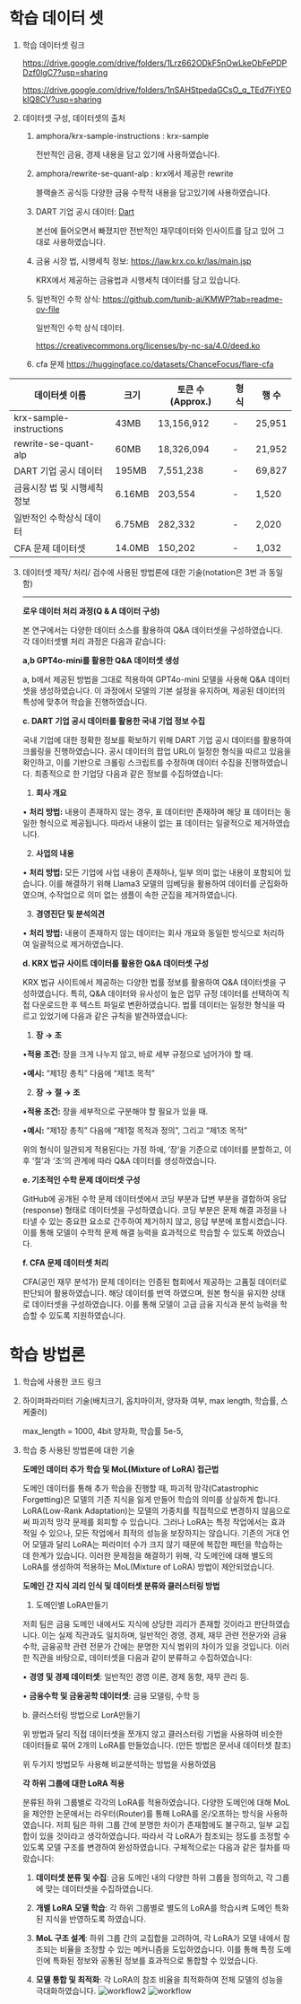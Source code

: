 # 학습 데이터 셋

1. 학습 데이터셋 링크
    
    https://drive.google.com/drive/folders/1Lrz662ODkF5nOwLkeObFePDPDzf0lgC7?usp=sharing
    
    https://drive.google.com/drive/folders/1nSAHStpedaGCsO_q_TEd7FiYEOkIQ8CV?usp=sharing
    
2. 데이터셋 구성, 데이터셋의 출처
    1. amphora/krx-sample-instructions : krx-sample
        
        전반적인 금융, 경제 내용을 담고 있기에 사용하였습니다. 
        
    2. amphora/rewrite-se-quant-alp : krx에서 제공한 rewrite 
        
        블랙숄즈 공식등 다양한 금융 수학적 내용을 담고있기에 사용하였습니다. 
        
    3. DART 기업 공시 데이터: [Dart](https://dart.fss.or.kr/)
        
        본선에 들어오면서 빠졌지만 전반적인 재무데이터와 인사이트를 담고 있어 그대로 사용하였습니다. 
        
    4. 금융 시장 법, 시행세칙 정보: https://law.krx.co.kr/las/main.jsp
        
        KRX에서 제공하는 금융법과 시행세칙 데이터를 담고 있습니다. 
        
    5. 일반적인 수학 상식: https://github.com/tunib-ai/KMWP?tab=readme-ov-file
        
        일반적인 수학 상식 데이터. 
        
        https://creativecommons.org/licenses/by-nc-sa/4.0/deed.ko
        
    6. cfa 문제 https://huggingface.co/datasets/ChanceFocus/flare-cfa
  

| 데이터셋 이름                   | 크기    | 토큰 수 (Approx.) | 형식 | 행 수  |
|-------------------------------|---------|-------------------|------|--------|
| krx-sample-instructions       | 43MB    | 13,156,912        | -    | 25,951 |
| rewrite-se-quant-alp           | 60MB    | 18,326,094        | -    | 21,952 |
| DART 기업 공시 데이터           | 195MB   | 7,551,238         | -    | 69,827 |
| 금융시장 법 및 시행세칙 정보      | 6.16MB  | 203,554           | -    | 1,520  |
| 일반적인 수학상식 데이터          | 6.75MB  | 282,332           | -    | 2,020  |
| CFA 문제 데이터셋                | 14.0MB  | 150,202           | -    | 1,032  |




3. 데이터셋 제작/ 처리/ 검수에 사용된 방법론에 대한 기술(notation은 3번 과 동일함)
    
    ---
    
    **로우 데이터 처리 과정(Q & A 데이터 구성)**
    
    본 연구에서는 다양한 데이터 소스를 활용하여 Q&A 데이터셋을 구성하였습니다. 각 데이터셋별 처리 과정은 다음과 같습니다:
    
    **a,b GPT4o-mini를 활용한 Q&A 데이터셋 생성**
    
    a, b에서 제공된 방법을 그대로 적용하여 GPT4o-mini 모델을 사용해 Q&A 데이터셋을 생성하였습니다. 이 과정에서 모델의 기본 설정을 유지하며, 제공된 데이터의 특성에 맞추어 학습을 진행하였습니다.
    
    **c. DART 기업 공시 데이터를 활용한 국내 기업 정보 수집**
    
    국내 기업에 대한 정확한 정보를 확보하기 위해 DART 기업 공시 데이터를 활용하여 크롤링을 진행하였습니다. 공시 데이터의 팝업 URL이 일정한 형식을 따르고 있음을 확인하고, 이를 기반으로 크롤링 스크립트를 수정하며 데이터 수집을 진행하였습니다. 최종적으로 한 기업당 다음과 같은 정보를 수집하였습니다:
    
    1.	**회사 개요**
    
    •	**처리 방법:** 내용이 존재하지 않는 경우, 표 데이터만 존재하며 해당 표 데이터는 동일한 형식으로 제공됩니다. 따라서 내용이 없는 표 데이터는 일괄적으로 제거하였습니다.
    
    2.	**사업의 내용**
    
    •	**처리 방법:** 모든 기업에 사업 내용이 존재하나, 일부 의미 없는 내용이 포함되어 있습니다. 이를 해결하기 위해 Llama3 모델의 임베딩을 활용하여 데이터를 군집화하였으며, 수작업으로 의미 없는 샘플이 속한 군집을 제거하였습니다.
    
    3.	**경영진단 및 분석의견**
    
    •	**처리 방법:** 내용이 존재하지 않는 데이터는 회사 개요와 동일한 방식으로 처리하여 일괄적으로 제거하였습니다.
    
    **d. KRX 법규 사이트 데이터를 활용한 Q&A 데이터셋 구성**
    
    KRX 법규 사이트에서 제공하는 다양한 법률 정보를 활용하여 Q&A 데이터셋을 구성하였습니다. 특히, Q&A 데이터와 유사성이 높은 업무 규정 데이터를 선택하여 직접 다운로드한 후 텍스트 파일로 변환하였습니다. 법률 데이터는 일정한 형식을 따르고 있었기에 다음과 같은 규칙을 발견하였습니다:
    
    1.	**장 → 조**
    
    •**적용 조건:** 장을 크게 나누지 않고, 바로 세부 규정으로 넘어가야 할 때.
    
    •**예시:** “제1장 총칙” 다음에 “제1조 목적”
    
    2.	**장 → 절 → 조**
    
    •**적용 조건:** 장을 세부적으로 구분해야 할 필요가 있을 때.
    
    •**예시:** “제1장 총칙” 다음에 “제1절 목적과 정의”, 그리고 “제1조 목적”
    
    위의 형식이 일관되게 적용된다는 가정 하에, ‘장’을 기준으로 데이터를 분할하고, 이후 ‘절’과 ‘조’의 관계에 따라 Q&A 데이터를 생성하였습니다.
    
    **e. 기초적인 수학 문제 데이터셋 구성**
    
    GitHub에 공개된 수학 문제 데이터셋에서 코딩 부분과 답변 부분을 결합하여 응답(response) 형태로 데이터셋을 구성하였습니다. 코딩 부분은 문제 해결 과정을 나타낼 수 있는 중요한 요소로 간주하여 제거하지 않고, 응답 부분에 포함시켰습니다. 이를 통해 모델이 수학적 문제 해결 능력을 효과적으로 학습할 수 있도록 하였습니다.
    
    **f. CFA 문제 데이터셋 처리**
    
    CFA(공인 재무 분석가) 문제 데이터는 인증된 협회에서 제공하는 고품질 데이터로 판단되어 활용하였습니다. 해당 데이터를 번역 하였으며, 원본 형식을 유지한 상태로 데이터셋을 구성하였습니다. 이를 통해 모델이 고급 금융 지식과 분석 능력을 학습할 수 있도록 지원하였습니다.

# 학습 방법론

1. 학습에 사용한 코드 링크
2. 하이퍼파라미터 기술(배치크기, 옵치마이저, 양자화 여부, max length, 학습률, 스케줄러)
    
    max_length = 1000, 4bit 양자화, 학습률 5e-5, 
    
3. 학습 중 사용된 방법론에 대한 기술
    
    **도메인 데이터 추가 학습 및 MoL(Mixture of LoRA) 접근법**
    
    도메인 데이터를 통해 추가 학습을 진행할 때, 파괴적 망각(Catastrophic Forgetting)은 모델의 기존 지식을 잃게 만들어 학습의 의미를 상실하게 합니다. LoRA(Low-Rank Adaptation)는 모델의 가중치를 직접적으로 변경하지 않음으로써 파괴적 망각 문제를 회피할 수 있습니다. 그러나 LoRA는 특정 작업에서는 효과적일 수 있으나, 모든 작업에서 최적의 성능을 보장하지는 않습니다. 기존의 거대 언어 모델과 달리 LoRA는 파라미터 수가 크지 않기 때문에 복잡한 패턴을 학습하는 데 한계가 있습니다. 이러한 문제점을 해결하기 위해, 각 도메인에 대해 별도의 LoRA를 생성하여 적용하는 MoL(Mixture of LoRA) 방법이 제안되었습니다.
    
    **도메인 간 지식 괴리 인식 및 데이터셋 분류와 클러스터링 방법**
    
    1. 도메인별 LoRA만들기
    
    저희 팀은 금융 도메인 내에서도 지식에 상당한 괴리가 존재할 것이라고 판단하였습니다. 이는 실제 직관과도 일치하며, 일반적인 경영, 경제, 재무 관련 전문가와 금융수학, 금융공학 관련 전문가 간에는 분명한 지식 범위의 차이가 있을 것입니다. 이러한 직관을 바탕으로, 데이터셋을 다음과 같이 분류하고 수집하였습니다:
    
    •	**경영 및 경제 데이터셋**: 일반적인 경영 이론, 경제 동향, 재무 관리 등.
    
    •	**금융수학 및 금융공학 데이터셋**: 금융 모델링, 수학 등
    
    b. 클러스터링 방법으로 LorA만들기 
    
    위 방법과 달리 직접 데이터셋을 쪼개지 않고 클러스터링 기법을 사용하여 비슷한 데이터들로 묶어 2개의 LoRA를 만들었습니다. (만든 방법은 문서내 데이터셋 참조)
    
    위 두가지 방법모두 사용해 비교분석하는 방법을 사용하였음
    
    **각 하위 그룹에 대한 LoRA 적용**
    
    분류된 하위 그룹별로 각각의 LoRA를 적용하였습니다. 다양한 도메인에 대해 MoL을 제안한 논문에서는 라우터(Router)를 통해 LoRA를 온/오프하는 방식을 사용하였습니다. 저희 팀은 하위 그룹 간에 분명한 차이가 존재함에도 불구하고, 일부 교집합이 있을 것이라고 생각하였습니다. 따라서 각 LoRA가 참조되는 정도를 조정할 수 있도록 모델 구조를 변경하여 완성하였습니다. 구체적으로는 다음과 같은 절차를 따랐습니다:
    
    1.	**데이터셋 분류 및 수집**: 금융 도메인 내의 다양한 하위 그룹을 정의하고, 각 그룹에 맞는 데이터셋을 수집하였습니다.
    
    2.	**개별 LoRA 모델 학습**: 각 하위 그룹별로 별도의 LoRA를 학습시켜 도메인 특화된 지식을 반영하도록 하였습니다.
    
    3.	**MoL 구조 설계**: 하위 그룹 간의 교집합을 고려하여, 각 LoRA가 모델 내에서 참조되는 비율을 조정할 수 있는 메커니즘을 도입하였습니다. 이를 통해 특정 도메인에 특화된 정보와 공통된 정보를 효과적으로 통합할 수 있었습니다.
    
    4.	**모델 통합 및 최적화**: 각 LoRA의 참조 비율을 최적화하여 전체 모델의 성능을 극대화하였습니다.
![workflow2](./images/work_flow2.png)
![workflow](./images/work_flow.png)

